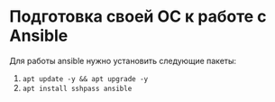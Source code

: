# Подготовка своей ОС к работе с Ansible

Для работы ansible нужно установить следующие пакеты:
1. ```apt update -y && apt upgrade -y```
2. ```apt install sshpass ansible```

